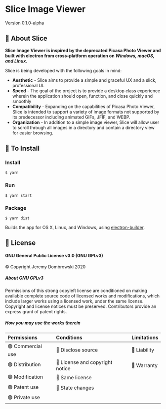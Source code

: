 # **Slice Image Viewer**
Version 0.1.0-alpha

## 👋 About Slice

**Slice Image Viewer is inspired by the deprecated Picasa Photo Viewer and built with electron from cross-platform operation on *Windows, macOS, and Linux*.**

Slice is being developed with the following goals in mind:

- **Aesthetic** - Slice aims to provide a simple and graceful UX and a slick, professional UI.
- **Speed** - The goal of the project is to provide a desktop class experience wherein the application should open, function, and close quickly and smoothly
- **Compatibility** - Expanding on the capabilities of Picasa Photo Viewer, Slice is intended to support a variety of image formats not supported by its predecessor including animated GIFs, JFIF, and WEBP.
- **Organization** - In addition to a simple image viewer, Slice will allow user to scroll through all images in a directory and contain a directory view for easier browsing.



## 💾 To Install

### Install

```
$ yarn
```

### Run

```
$ yarn start
```

### Package

```
$ yarn dist
```

Builds the app for OS X, Linux, and Windows, using [electron-builder](https://github.com/electron-userland/electron-builder).



## 📄 License

#### GNU General Public License v3.0 (GNU GPLv3) 
© Copyright Jeremy Dombrowski 2020

##### About GNU GPLv3

Permissions of this strong copyleft license are conditioned on making available complete source code of licensed works and modifications, which include larger works using a licensed work, under the same license. Copyright and license notices must be preserved. Contributors provide an express grant of patent rights.

##### How you may use the works therein

| Permissions      | Conditions                     | Limitations |
| :--------------- | :----------------------------- | :---------- |
| 🟢 Commercial use | 🔵 Disclose source              | 🔴 Liability |
| 🟢 Distribution   | 🔵 License and copyright notice | 🔴 Warranty  |
| 🟢 Modification   | 🔵 Same license                 |             |
| 🟢 Patent use     | 🔵 State changes                |             |
| 🟢 Private use    |                                |             |

